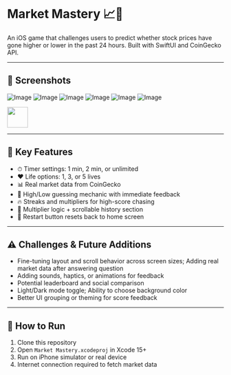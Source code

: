 # Market Mastery 📈💸

An iOS game that challenges users to predict whether stock prices have gone higher or lower in the past 24 hours. Built with SwiftUI and CoinGecko API.

---

## 📸 Screenshots
![Image](https://github.com/user-attachments/assets/e4f4f095-e277-4013-8065-a2e0c3be297a)
![Image](https://github.com/user-attachments/assets/2ba21682-d5ae-43ad-9d34-0e5accfde942)
![Image](https://github.com/user-attachments/assets/bba80682-29f8-4a64-ae26-6b22f4c42e0d)
![Image](https://github.com/user-attachments/assets/ea187a7a-426a-4b9e-ae21-7b168fb45c6b)
![Image](https://github.com/user-attachments/assets/17d177bd-b9b5-4da8-b81d-2f1142ff5f78)
![Image](https://github.com/user-attachments/assets/5b28de5f-b6a4-4e01-89ed-c3375a818b4c)

<img src="https://github.com/user-attachments/assets/e4f4f095-e277-4013-8065-a2e0c3be297a" width="48">

---

## 🔑 Key Features

- ⏱ Timer settings: 1 min, 2 min, or unlimited
- ❤️ Life options: 1, 3, or 5 lives
- 📊 Real market data from CoinGecko
- 🤔 High/Low guessing mechanic with immediate feedback
- 🔥 Streaks and multipliers for high-score chasing
- 🧮 Multiplier logic + scrollable history section
- 🧼 Restart button resets back to home screen

---

## ⚠️ Challenges & Future Additions

- Fine-tuning layout and scroll behavior across screen sizes; Adding real market data after answering question
- Adding sounds, haptics, or animations for feedback
- Potential leaderboard and social comparison
- Light/Dark mode toggle; Ability to choose background color
- Better UI grouping or theming for score feedback

---

## 🚀 How to Run

1. Clone this repository
2. Open `Market Mastery.xcodeproj` in Xcode 15+
3. Run on iPhone simulator or real device
4. Internet connection required to fetch market data

